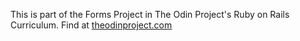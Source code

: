 This is part of the Forms Project in The Odin Project's Ruby on Rails Curriculum.  Find at <a href="http://www.theodinproject.com">theodinproject.com</a>

